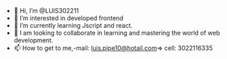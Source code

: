 - 👋 Hi, I’m @LUIS302211
- 👀 I’m interested in developed frontend
- 🌱 I’m currently learning Jscript and react.
- 💞️ I am looking to collaborate in learning and mastering the world of web development.
- 📫 How to get to me,-mail: luis.pipe10@hotail.com=> cell: 3022116335

<!---
LUIS302211/LUIS302211 is a ✨ special ✨ repository because its `README.md` (this file) appears on your GitHub profile.
You can click the Preview link to take a look at your changes.
--->
